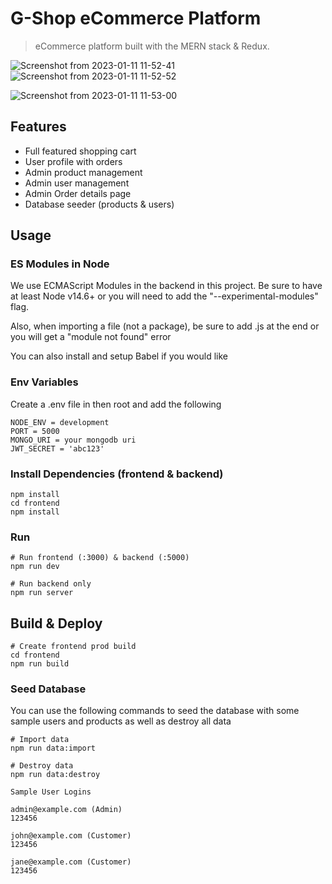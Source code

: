 # G-Shop eCommerce Platform

> eCommerce platform built with the MERN stack & Redux.

![Screenshot from 2023-01-11 11-52-41](https://user-images.githubusercontent.com/64302444/211733284-415c67b2-78aa-42b1-83c0-5f4f6895e045.png)
![Screenshot from 2023-01-11 11-52-52](https://user-images.githubusercontent.com/64302444/211733280-16958031-8d07-4312-acb3-440463d37d2d.png)

![Screenshot from 2023-01-11 11-53-00](https://user-images.githubusercontent.com/64302444/211733270-f7e1f23d-b0df-46ef-ad37-e7293dabadbd.png)


## Features

- Full featured shopping cart
- User profile with orders
- Admin product management
- Admin user management
- Admin Order details page
- Database seeder (products & users)

## Usage

### ES Modules in Node

We use ECMAScript Modules in the backend in this project. Be sure to have at least Node v14.6+ or you will need to add the "--experimental-modules" flag.

Also, when importing a file (not a package), be sure to add .js at the end or you will get a "module not found" error

You can also install and setup Babel if you would like

### Env Variables

Create a .env file in then root and add the following

```
NODE_ENV = development
PORT = 5000
MONGO_URI = your mongodb uri
JWT_SECRET = 'abc123'
```

### Install Dependencies (frontend & backend)

```
npm install
cd frontend
npm install
```

### Run

```
# Run frontend (:3000) & backend (:5000)
npm run dev

# Run backend only
npm run server
```

## Build & Deploy

```
# Create frontend prod build
cd frontend
npm run build
```

### Seed Database

You can use the following commands to seed the database with some sample users and products as well as destroy all data

```
# Import data
npm run data:import

# Destroy data
npm run data:destroy
```

```
Sample User Logins

admin@example.com (Admin)
123456

john@example.com (Customer)
123456

jane@example.com (Customer)
123456
```
